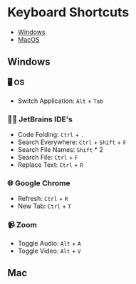 # Keyboard Shortcuts 

- [Windows](#windows)
- [MacOS](#mac)

## Windows

### 🖥 OS
- Switch Application: `Alt` + `Tab`

### 👩‍💻 JetBrains IDE's

- Code Folding: `Ctrl` + `.`
- Search Everywhere: `Ctrl` + `Shift` + `F`
- Search File Names: `Shift` * 2
- Search File: `Ctrl` + `F`
- Replace Text: `Ctrl` + `R`

### 🌐  Google Chrome
- Refresh: `Ctrl` + `R`
- New Tab: `Ctrl` + `T`

### 📹 Zoom
- Toggle Audio: `Alt` + `A`
- Toggle Video: `Alt` + `V`

## Mac

